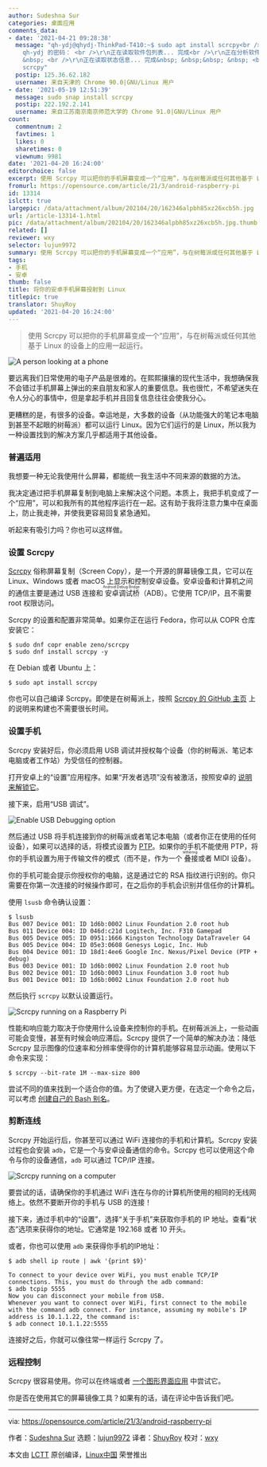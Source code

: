 ```yaml
---
author: Sudeshna Sur
categories: 桌面应用
comments_data:
- date: '2021-04-21 09:28:38'
  message: "qh-ydj@qhydj-ThinkPad-T410:~$ sudo apt install scrcpy<br />\r\n[sudo]
    qh-ydj 的密码： <br />\r\n正在读取软件包列表... 完成<br />\r\n正在分析软件包的依赖关系树&nbsp; &nbsp;&nbsp;
    &nbsp; <br />\r\n正在读取状态信息... 完成&nbsp; &nbsp;&nbsp; &nbsp; <br />\r\nE: 无法定位软件包
    scrcpy"
  postip: 125.36.62.182
  username: 来自天津的 Chrome 90.0|GNU/Linux 用户
- date: '2021-05-19 12:51:39'
  message: sudo snap install scrcpy
  postip: 222.192.2.141
  username: 来自江苏南京南京师范大学的 Chrome 91.0|GNU/Linux 用户
count:
  commentnum: 2
  favtimes: 1
  likes: 0
  sharetimes: 0
  viewnum: 9981
date: '2021-04-20 16:24:00'
editorchoice: false
excerpt: 使用 Scrcpy 可以把你的手机屏幕变成一个“应用”，与在树莓派或任何其他基于 Linux 的设备上的应用一起运行。
fromurl: https://opensource.com/article/21/3/android-raspberry-pi
id: 13314
islctt: true
largepic: /data/attachment/album/202104/20/162346alpbh85xz26xcb5h.jpg
url: /article-13314-1.html
pic: /data/attachment/album/202104/20/162346alpbh85xz26xcb5h.jpg.thumb.jpg
related: []
reviewer: wxy
selector: lujun9972
summary: 使用 Scrcpy 可以把你的手机屏幕变成一个“应用”，与在树莓派或任何其他基于 Linux 的设备上的应用一起运行。
tags:
- 手机
- 安卓
thumb: false
title: 将你的安卓手机屏幕投射到 Linux
titlepic: true
translator: ShuyRoy
updated: '2021-04-20 16:24:00'
---
```



> 
> 使用 Scrcpy 可以把你的手机屏幕变成一个“应用”，与在树莓派或任何其他基于 Linux 的设备上的应用一起运行。
> 
> 
> 


![](/data/attachment/album/202104/20/162346alpbh85xz26xcb5h.jpg "A person looking at a phone")


要远离我们日常使用的电子产品是很难的。在熙熙攘攘的现代生活中，我想确保我不会错过手机屏幕上弹出的来自朋友和家人的重要信息。我也很忙，不希望迷失在令人分心的事情中，但是拿起手机并且回复信息往往会使我分心。


更糟糕的是，有很多的设备。幸运地是，大多数的设备（从功能强大的笔记本电脑到甚至不起眼的树莓派）都可以运行 Linux。因为它们运行的是 Linux，所以我为一种设置找到的解决方案几乎都适用于其他设备。


### 普遍适用


我想要一种无论我使用什么屏幕，都能统一我生活中不同来源的数据的方法。


我决定通过把手机屏幕复制到电脑上来解决这个问题。本质上，我把手机变成了一个“应用”，可以和我所有的其他程序运行在一起。这有助于我将注意力集中在桌面上，防止我走神，并使我更容易回复紧急通知。


听起来有吸引力吗？你也可以这样做。


### 设置 Scrcpy


[Scrcpy](https://github.com/Genymobile/scrcpy) 俗称屏幕复制（Screen Copy），是一个开源的屏幕镜像工具，它可以在 Linux、Windows 或者 macOS 上显示和控制安卓设备。安卓设备和计算机之间的通信主要是通过 USB 连接和<ruby> 安卓调试桥 <rt>  Android Debug Bridge </rt></ruby>（ADB）。它使用 TCP/IP，且不需要 root 权限访问。


Scrcpy 的设置和配置非常简单。如果你正在运行 Fedora，你可以从 COPR 仓库安装它：



```
$ sudo dnf copr enable zeno/scrcpy
$ sudo dnf install scrcpy -y

```

在 Debian 或者 Ubuntu 上：



```
$ sudo apt install scrcpy

```

你也可以自己编译 Scrcpy。即使是在树莓派上，按照 [Scrcpy 的 GitHub 主页](https://github.com/Genymobile/scrcpy/blob/master/BUILD.md) 上的说明来构建也不需要很长时间。


### 设置手机


Scrcpy 安装好后，你必须启用 USB 调试并授权每个设备（你的树莓派、笔记本电脑或者工作站）为受信任的控制器。


打开安卓上的“设置”应用程序。如果“开发者选项”没有被激活，按照安卓的 [说明来解锁它](https://developer.android.com/studio/debug/dev-options)。


接下来，启用“USB 调试”。


![Enable USB Debugging option](/data/attachment/album/202104/20/162410cp1gqxqueloeuost.jpg "Enable USB Debugging option")


然后通过 USB 将手机连接到你的树莓派或者笔记本电脑（或者你正在使用的任何设备），如果可以选择的话，将模式设置为 [PTP](https://en.wikipedia.org/wiki/Picture_Transfer_Protocol)。如果你的手机不能使用 PTP，将你的手机设置为用于传输文件的模式（而不是，作为一个<ruby> 叠接 <rt>  tethering </rt></ruby>或者 MIDI 设备）。


你的手机可能会提示你授权你的电脑，这是通过它的 RSA 指纹进行识别的。你只需要在你第一次连接的时候操作即可，在之后你的手机会识别并信任你的计算机。


使用 `lsusb` 命令确认设置：



```
$ lsusb
Bus 007 Device 001: ID 1d6b:0002 Linux Foundation 2.0 root hub
Bus 011 Device 004: ID 046d:c21d Logitech, Inc. F310 Gamepad
Bus 005 Device 005: ID 0951:1666 Kingston Technology DataTraveler G4
Bus 005 Device 004: ID 05e3:0608 Genesys Logic, Inc. Hub
Bus 004 Device 001: ID 18d1:4ee6 Google Inc. Nexus/Pixel Device (PTP + debug)
Bus 003 Device 001: ID 1d6b:0002 Linux Foundation 2.0 root hub
Bus 002 Device 001: ID 1d6b:0003 Linux Foundation 3.0 root hub
Bus 001 Device 001: ID 1d6b:0002 Linux Foundation 2.0 root hub

```

然后执行 `scrcpy` 以默认设置运行。


![Scrcpy running on a Raspberry Pi](/data/attachment/album/202104/20/162411i0p6l5y1dt60e06d.jpg "Scrcpy running on a Raspberry Pi")


性能和响应能力取决于你使用什么设备来控制你的手机。在树莓派派上，一些动画可能会变慢，甚至有时候会响应滞后。Scrcpy 提供了一个简单的解决办法：降低 Scrcpy 显示图像的位速率和分辨率使得你的计算机能够容易显示动画。使用以下命令来实现：



```
$ scrcpy --bit-rate 1M --max-size 800

```

尝试不同的值来找到一个适合你的值。为了使键入更方便，在选定一个命令之后，可以考虑 [创建自己的 Bash 别名](https://opensource.com/article/19/7/bash-aliases)。


### 剪断连线


Scrcpy 开始运行后，你甚至可以通过 WiFi 连接你的手机和计算机。Scrcpy 安装过程也会安装 `adb`，它是一个与安卓设备通信的命令。Scrcpy 也可以使用这个命令与你的设备通信，`adb` 可以通过 TCP/IP 连接。


![Scrcpy running on a computer](/data/attachment/album/202104/20/162412thlc45t3hl32l202.png "Scrcpy running on a computer")


要尝试的话，请确保你的手机通过 WiFi 连在与你的计算机所使用的相同的无线网络上。依然不要断开你的手机与 USB 的连接！


接下来，通过手机中的“设置”，选择“关于手机”来获取你手机的 IP 地址。查看“状态”选项来获得你的地址。它通常是 192.168 或者 10 开头。


或者，你也可以使用 `adb` 来获得你手机的IP地址：



```
$ adb shell ip route | awk '{print $9}'

To connect to your device over WiFi, you must enable TCP/IP connections. This, you must do through the adb command:
$ adb tcpip 5555
Now you can disconnect your mobile from USB.
Whenever you want to connect over WiFi, first connect to the mobile with the command adb connect. For instance, assuming my mobile's IP address is 10.1.1.22, the command is:
$ adb connect 10.1.1.22:5555

```

连接好之后，你就可以像往常一样运行 Scrcpy 了。


### 远程控制


Scrcpy 很容易使用。你可以在终端或者 [一个图形界面应用](https://opensource.com/article/19/9/mirror-android-screen-guiscrcpy) 中尝试它。


你是否在使用其它的屏幕镜像工具？如果有的话，请在评论中告诉我们吧。




---


via: <https://opensource.com/article/21/3/android-raspberry-pi>


作者：[Sudeshna Sur](https://opensource.com/users/sudeshna-sur) 选题：[lujun9972](https://github.com/lujun9972) 译者：[ShuyRoy](https://github.com/ShuyRoy) 校对：[wxy](https://github.com/wxy)


本文由 [LCTT](https://github.com/LCTT/TranslateProject) 原创编译，[Linux中国](https://linux.cn/) 荣誉推出